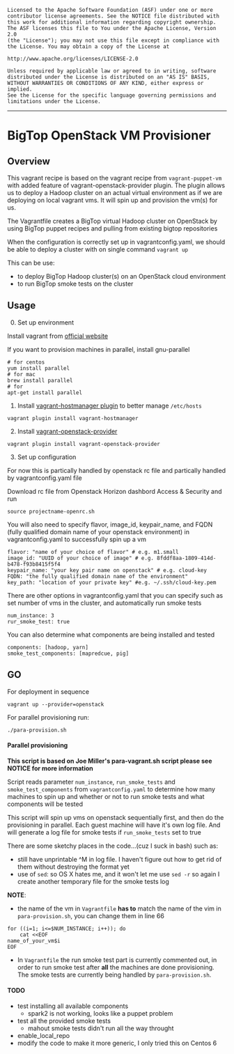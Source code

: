 	Licensed to the Apache Software Foundation (ASF) under one or more
	contributor license agreements. See the NOTICE file distributed with
	this work for additional information regarding copyright ownership.
	The ASF licenses this file to You under the Apache License, Version 2.0
	(the "License"); you may not use this file except in compliance with
	the License. You may obtain a copy of the License at

	http://www.apache.org/licenses/LICENSE-2.0

	Unless required by applicable law or agreed to in writing, software
	distributed under the License is distributed on an "AS IS" BASIS,
	WITHOUT WARRANTIES OR CONDITIONS OF ANY KIND, either express or implied.
	See the License for the specific language governing permissions and
	limitations under the License.

----------------------------------------------------------------------------

# BigTop OpenStack VM Provisioner

## Overview 

This vagrant recipe is based on the vagrant recipe from `vagrant-puppet-vm` with added feature of vagrant-openstack-provider plugin. The plugin allows us to deploy a Hadoop cluster on an actual virtual environment as if we are deploying on local vagrant vms. It will spin up and provision the vm(s) for us.

The Vagrantfile creates a BigTop virtual Hadoop cluster on OpenStack by using BigTop puppet recipes and pulling from existing bigtop repositories

When the configuration is correctly set up in vagrantconfig.yaml, we should be able to deploy a cluster with on single command `vagrant up`

This can be use:

* to deploy BigTop Hadoop cluster(s) on an OpenStack cloud environment
* to run BigTop smoke tests on the cluster

## Usage

0) Set up environment 

Install vagrant from [official website](www.vagrantup.com) 

If you want to provision machines in parallel, install gnu-parallel 

```
# for centos
yum install parallel 
# for mac
brew install parallel
# for 
apt-get install parallel
```

1) Install [vagrant-hostmanager plugin](https://github.com/smdahlen/vagrant-hostmanager) to better manage `/etc/hosts`

```
vagrant plugin install vagrant-hostmanager
```

2) Install [vagrant-openstack-provider](https://github.com/ggiamarchi/vagrant-openstack-provider) 

```
vagrant plugin install vagrant-openstack-provider
```

3) Set up configuration 

For now this is partically handled by openstack rc file and partically handled by vagrantconfig.yaml file

Download rc file from Openstack Horizon dashbord Access & Security and run
```
source projectname-openrc.sh
```
You will also need to specify flavor, image_id, keypair_name, and FQDN (fully qualified domain name of your openstack environment) in vagrantconfig.yaml to successfully spin up a vm

```
flavor: "name of your choice of flavor" # e.g. m1.small 
image_id: "UUID of your choice of image" # e.g. 8fddf8aa-1809-414d-b478-f93b8415f5f4
keypair_name: "your key pair name on openstack" # e.g. cloud-key
FQDN: "the fully qualified domain name of the environment"  
key_path: "location of your private key" #e.g. ~/.ssh/cloud-key.pem 
```

There are other options in vagrantconfig.yaml that you can specify such as set number of vms in the cluster, and automatically run smoke tests

```
num_instance: 3
rur_smoke_test: true
```

You can also determine what components are being installed and tested

```
components: [hadoop, yarn]
smoke_test_components: [mapredcue, pig]
```

## GO

For deployment in sequence 

```
vagrant up --provider=openstack
```

For parallel provisioning run:

```
./para-provision.sh
```

#### Parallel provisioning

**This script is based on Joe Miller's para-vagrant.sh script please see NOTICE for more information**

Script reads parameter `num_instance`, `run_smoke_tests` and `smoke_test_components` from `vagrantconfig.yaml` to determine how many machines to spin up and whether or not to run smoke tests and what components will be tested

This script will spin up vms on openstack sequentially first, and then do the provisioning in parallel. Each guest machine will have it's own log file. And will generate a log file for smoke tests if `run_smoke_tests` set to true 

There are some sketchy places in the code...(cuz I suck in bash) such as: 
* still have unprintable ^M in log file. I haven't figure out how to get rid of them without destroying the format yet
* use of `sed`: so OS X hates me, and it won't let me use `sed -r` so again I create another temporary file for the smoke tests log

**NOTE**: 
* the name of the vm in `Vagrantfile` **has to** match the name of the vim in `para-provision.sh`, you can change them in line 66

```
for ((i=1; i<=$NUM_INSTANCE; i++)); do
    cat <<EOF
name_of_your_vm$i
EOF
```

* In `Vagrantfile` the run smoke test part is currently commented out, in order to run smoke test after **all** the machines are done provisioning. The smoke tests are currently being handled by `para-provision.sh`. 

#### TODO

* test installing all available components
  * spark2 is not working, looks like a puppet problem
* test all the provided smoke tests
  * mahout smoke tests didn't run all the way throught
* enable_local_repo
* modify the code to make it more generic, I only tried this on Centos 6
